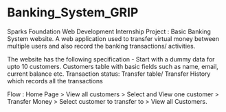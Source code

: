 # Banking_System_GRIP
Sparks Foundation Web Development Internship Project : Basic Banking System website. A web application used to transfer virtual money between multiple users and also record the banking transactions/ activities.

The website has the following specification -
Start with a dummy data for upto 10 customers. Customers table with basic fields such as name, email, current balance etc. Transaction status: Transfer table/ Transfer History which records all the transactions

Flow : Home Page > View all customers > Select and View one customer > Transfer Money > Select customer to transfer to > View all Customers.

